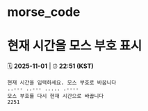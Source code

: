 # morse_code
# 현재 시간을 모스 부호 표시
<!-- MORSE_TIME_START -->
🗓️ **2025-11-01** | ⏰ **22:51 (KST)**

```
현재 시간을 입력하세요. 모스 부호로 바꿉니다
..--- ..--- ..... .----
모스 부호를 다시 현재 시간으로 바꿉니다
2251
```
<!-- MORSE_TIME_END -->

